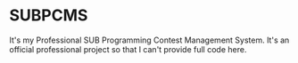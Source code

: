 # SUBPCMS
It's my Professional SUB Programming Contest Management System. It's an official professional project so that I can't provide full code here.
